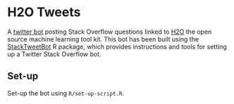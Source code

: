 
<!-- README.md is generated from README.Rmd. Please edit that file -->
H2O Tweets
==========

A [twitter bot](https://twitter.com/h2o_tweets) posting Stack Overflow questions linked to [H2O](https://www.h2o.ai/h2o/) the open source machine learning tool kit. This bot has been built using the [StackTweetBot](https://www.samabbott.co.uk/StackTweetBot/) R package, which provides instructions and tools for setting up a Twitter Stack Overflow bot.

Set-up
------

Set-up the bot using `R/set-up-script.R`.
